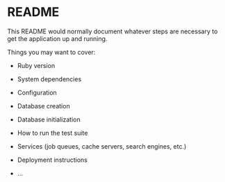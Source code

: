 # README

This README would normally document whatever steps are necessary to get the
application up and running.

Things you may want to cover:

* Ruby version

* System dependencies

* Configuration

* Database creation

* Database initialization

* How to run the test suite

* Services (job queues, cache servers, search engines, etc.)

* Deployment instructions

* ...


<!-- <span><%= image_tag arrow_top.png %></span> -->


<!-- <div class="content_post" style="background-image: url(<%= article.image %>);"> -->

<!-- (@article, url: { controller: :articles, action: :new }) -->


<!-- <div class="contents row">
    <%= form_tag("/articles/#{@article.id}", method: :patch ) do %>
      <h3>
        編集する
      </h3>
      <textarea cols="30" name="text" placeholder="text" rows="10"><%= @articles.text %></textarea>
      <input type="submit" value="SENT">
    <% end %>
  </div> -->

